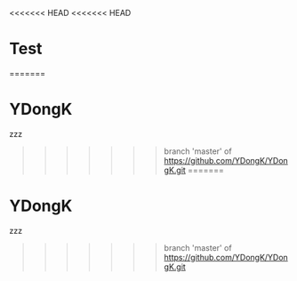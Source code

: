 <<<<<<< HEAD
<<<<<<< HEAD
# Test
=======
# YDongK
zzz
>>>>>>> branch 'master' of https://github.com/YDongK/YDongK.git
=======
# YDongK
zzz
>>>>>>> branch 'master' of https://github.com/YDongK/YDongK.git

